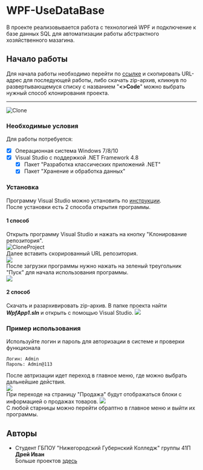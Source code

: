 # WPF-UseDataBase
В проекте реализовывается работа с технологией WPF и подключение к базе данных SQL для автоматизации работы абстрактного хозяйственного мазагина.
## Начало работы
Для начала работы необходимо перейти по [ссылке](https://github.com/dreyvania999/WPF-UseDataBase) и скопировать URL-адрес для последующей работы, либо скачать zip-архив, кликнув по развертывающемуся списку с названием "__<>Code__" можно выбрать нужный способ клонирования проекта. 
___
![Clone](https://sun9-west.userapi.com/sun9-10/s/v1/ig2/ZNPWxlNpsfLpjtlNuld6Gy4rOQmbBga9BX2taByD5qdGoI3xT-8_7wSHzMqYqv3-b-5cHBnkNbEq3uhcDbEyIvbN.jpg?size=944x563&quality=96&type=album)

### Необходимые условия
Для работы потребуется:
- [X] Операционная система Windows 7/8/10
- [X] Visual Studio c поддержкой .NET Framework 4.8
  - [X] Пакет "Разработка классических приложений .NET"
  - [X] Пакет "Хранение и обработка данных"

### Установка

Программу Visual Studio можно установить по [инструкции](https://learn.microsoft.com/ru-ru/VisualStudio/install/install-visual-studio?view=vs-2022). <br/>
После установки есть 2 способа открытия программы.
#### 1 способ
Открыть программу Visual Studio и нажать на кнопку "Клонирование репозитория".<br/>
![CloneProject](https://sun9-north.userapi.com/sun9-87/s/v1/ig2/VbbU_RSm1Fd4S7hFyfw72FwGYcXm0lonUlXiRw_QgUEr6uQ-7LjjPPq4u01xIhyeUpwGMklaNWg3SzIcZQqvZWEt.jpg?size=984x184&quality=96&type=album)<br/>
Далее вставить скорированный URL репозитория.<br/>
![](https://sun9-east.userapi.com/sun9-32/s/v1/ig2/qxd32T28uRbNsFvmVb6uwFlwSCo-MwZvd5gTgUkCcMJD8mmF5IQg2OFwBJL1FCLV2IBbOJ7iP9g1ewWM3JzZols8.jpg?size=626x190&quality=96&type=album)
<br/>
После загрузки программы нужно нажать на зеленый треугольник "Пуск" для начала использования программы.<br/>
![](https://sun9-east.userapi.com/sun9-43/s/v1/ig2/IWqjnCTI6YCZM_890IYunuAe_MVZYwXtXnqNHnO6iz-IM2Hz3AJ8E3nftv_knUvZoe-2qBmW2V_AnoAMT_Xb5Zrf.jpg?size=255x63&quality=96&type=album)
#### 2 способ
Скачать и разархивировать zip-архив. В папке проекта найти __*WpfApp1.sln*__ и открыть с помощью Visual Studio.
![](https://sun9-west.userapi.com/sun9-46/s/v1/ig2/aVW60a0SfCSiVtCqQERDv-bZZbTjyNwHg0BZ7FdecuVL8M6LpqkD-pPHuub9Zw5ZNfoLjXq2asGNamTc7epPsRMZ.jpg?size=677x161&quality=96&type=album)

### Пример использования
Используйте логин и пароль для авторизации в системе и проверки функционала 
```
Логин: Admin
Пароль: Admin@113
```
После автризации идет переход в главное меню, где можно выбрать дальнейшие действия. <br/>
![](https://sun9-east.userapi.com/sun9-21/s/v1/ig2/kkkUkCPXewo5bH0oWsvkooP6H8rHLRsHMZf-lVJHrTP-6PvnUjmyg7IKaUzLWuD-5SHjQjy5Tyiw112fPYfmqk29.jpg?size=1280x673&quality=96&type=album)
<br/>
При переходе на страницу "Продажа" будут отображаться блоки с информацией о продажах товаров.
![](https://sun9-east.userapi.com/sun9-57/s/v1/ig2/RNGp5fV-liioikCyZDJbLyKhU-SvVm77znjIdF_Eh8nCjc6S5EiFbQAEtIGgcJ_mwUAFH7DKFgMX_qQQGLq8I_i-.jpg?size=1280x671&quality=96&type=album)
<br/>
С любой старницы можно перейти обраптно в главное меню и выйти их программы.
## Авторы

* Студент ГБПОУ "Нижегородский Губернский Колледж" группы 41П **Дрей Иван** <br/>
Больше проектов [здесь](https://github.com/dreyvania999)
